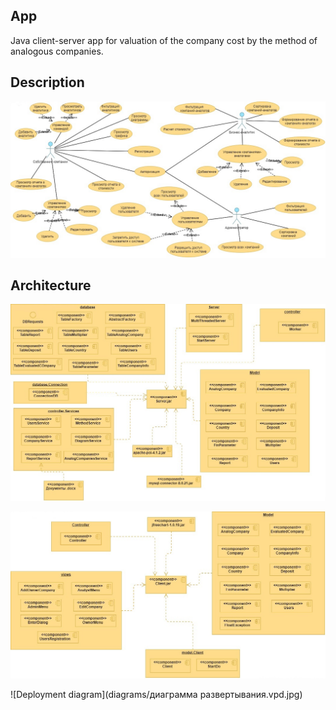 ## App
Java client-server app for valuation of the company cost by the method of analogous companies.
## Description
![The functionality of the application is presented in the use-case diagram:](diagrams/UseCase.vpd.jpg)

## Architecture
![Server](diagrams/serverComponents.vpd.jpg)

![Client](diagrams/clientcomponents.vpd.jpg)

![Deployment diagram](diagrams/диаграмма развертывания.vpd.jpg)
